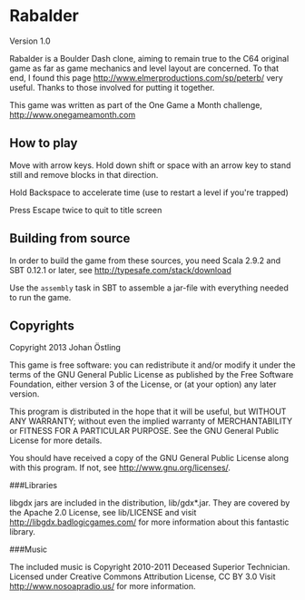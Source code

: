 Rabalder
========

Version 1.0

Rabalder is a Boulder Dash clone, aiming to remain true to the C64 original game as far as game mechanics and level layout are concerned. To that end, I found this page http://www.elmerproductions.com/sp/peterb/ very useful. Thanks to those involved for putting it together.


This game was written as part of the One Game a Month challenge, http://www.onegameamonth.com


How to play
-----------

Move with arrow keys. Hold down shift or space with an arrow key to stand still and remove blocks in that direction.

Hold Backspace to accelerate time (use to restart a level if you're trapped)

Press Escape twice to quit to title screen


Building from source
--------------------

In order to build the game from these sources, you need Scala 2.9.2 and SBT 0.12.1 or later, see http://typesafe.com/stack/download

Use the ```assembly``` task in SBT to assemble a jar-file with everything needed to run the game.


Copyrights
----------

Copyright 2013 Johan Östling

This game is free software: you can redistribute it and/or modify
it under the terms of the GNU General Public License as published by
the Free Software Foundation, either version 3 of the License, or
(at your option) any later version.

This program is distributed in the hope that it will be useful,
but WITHOUT ANY WARRANTY; without even the implied warranty of
MERCHANTABILITY or FITNESS FOR A PARTICULAR PURPOSE.  See the
GNU General Public License for more details.

You should have received a copy of the GNU General Public License
along with this program.  If not, see <http://www.gnu.org/licenses/>.

###Libraries

libgdx jars are included in the distribution, lib/gdx*.jar. They are covered by the Apache 2.0 License, see lib/LICENSE and visit http://libgdx.badlogicgames.com/ for more information about this fantastic library.

###Music

The included music is Copyright 2010-2011 Deceased Superior Technician.
Licensed under Creative Commons Attribution License, CC BY 3.0
Visit http://www.nosoapradio.us/ for more information.


